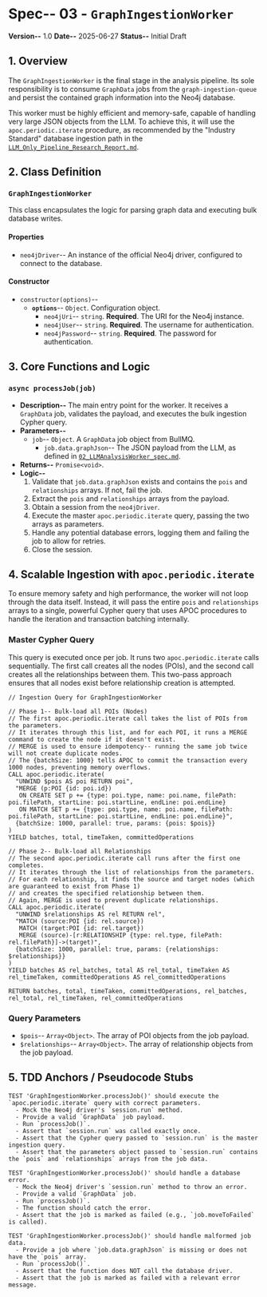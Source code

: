 # Spec-- 03 - `GraphIngestionWorker`

**Version--** 1.0
**Date--** 2025-06-27
**Status--** Initial Draft

## 1. Overview

The `GraphIngestionWorker` is the final stage in the analysis pipeline. Its sole responsibility is to consume `GraphData` jobs from the `graph-ingestion-queue` and persist the contained graph information into the Neo4j database.

This worker must be highly efficient and memory-safe, capable of handling very large JSON objects from the LLM. To achieve this, it will use the `apoc.periodic.iterate` procedure, as recommended by the "Industry Standard" database ingestion path in the [`LLM_Only_Pipeline_Research_Report.md`](../../research/LLM_Only_Pipeline_Research_Report.md:1).

## 2. Class Definition

### `GraphIngestionWorker`

This class encapsulates the logic for parsing graph data and executing bulk database writes.

#### **Properties**

*   `neo4jDriver`-- An instance of the official Neo4j driver, configured to connect to the database.

#### **Constructor**

*   `constructor(options)`--
    *   **`options`**-- `Object`. Configuration object.
        *   `neo4jUri`-- `string`. **Required**. The URI for the Neo4j instance.
        *   `neo4jUser`-- `string`. **Required**. The username for authentication.
        *   `neo4jPassword`-- `string`. **Required**. The password for authentication.

## 3. Core Functions and Logic

### `async processJob(job)`

*   **Description--** The main entry point for the worker. It receives a `GraphData` job, validates the payload, and executes the bulk ingestion Cypher query.
*   **Parameters--**
    *   `job`-- `Object`. A `GraphData` job object from BullMQ.
        *   `job.data.graphJson`-- The JSON payload from the LLM, as defined in [`02_LLMAnalysisWorker_spec.md`](./02_LLMAnalysisWorker_spec.md:1).
*   **Returns--** `Promise<void>`.
*   **Logic--**
    1.  Validate that `job.data.graphJson` exists and contains the `pois` and `relationships` arrays. If not, fail the job.
    2.  Extract the `pois` and `relationships` arrays from the payload.
    3.  Obtain a session from the `neo4jDriver`.
    4.  Execute the master `apoc.periodic.iterate` query, passing the two arrays as parameters.
    5.  Handle any potential database errors, logging them and failing the job to allow for retries.
    6.  Close the session.

## 4. Scalable Ingestion with `apoc.periodic.iterate`

To ensure memory safety and high performance, the worker will not loop through the data itself. Instead, it will pass the entire `pois` and `relationships` arrays to a single, powerful Cypher query that uses APOC procedures to handle the iteration and transaction batching internally.

### **Master Cypher Query**

This query is executed once per job. It runs two `apoc.periodic.iterate` calls sequentially. The first call creates all the nodes (POIs), and the second call creates all the relationships between them. This two-pass approach ensures that all nodes exist before relationship creation is attempted.

```cypher
// Ingestion Query for GraphIngestionWorker

// Phase 1-- Bulk-load all POIs (Nodes)
// The first apoc.periodic.iterate call takes the list of POIs from the parameters.
// It iterates through this list, and for each POI, it runs a MERGE command to create the node if it doesn't exist.
// MERGE is used to ensure idempotency-- running the same job twice will not create duplicate nodes.
// The {batchSize: 1000} tells APOC to commit the transaction every 1000 nodes, preventing memory overflows.
CALL apoc.periodic.iterate(
  "UNWIND $pois AS poi RETURN poi",
  "MERGE (p:POI {id: poi.id})
   ON CREATE SET p += {type: poi.type, name: poi.name, filePath: poi.filePath, startLine: poi.startLine, endLine: poi.endLine}
   ON MATCH SET p += {type: poi.type, name: poi.name, filePath: poi.filePath, startLine: poi.startLine, endLine: poi.endLine}",
  {batchSize: 1000, parallel: true, params: {pois: $pois}}
)
YIELD batches, total, timeTaken, committedOperations

// Phase 2-- Bulk-load all Relationships
// The second apoc.periodic.iterate call runs after the first one completes.
// It iterates through the list of relationships from the parameters.
// For each relationship, it finds the source and target nodes (which are guaranteed to exist from Phase 1)
// and creates the specified relationship between them.
// Again, MERGE is used to prevent duplicate relationships.
CALL apoc.periodic.iterate(
  "UNWIND $relationships AS rel RETURN rel",
  "MATCH (source:POI {id: rel.source})
   MATCH (target:POI {id: rel.target})
   MERGE (source)-[r:RELATIONSHIP {type: rel.type, filePath: rel.filePath}]->(target)",
  {batchSize: 1000, parallel: true, params: {relationships: $relationships}}
)
YIELD batches AS rel_batches, total AS rel_total, timeTaken AS rel_timeTaken, committedOperations AS rel_committedOperations

RETURN batches, total, timeTaken, committedOperations, rel_batches, rel_total, rel_timeTaken, rel_committedOperations
```

### **Query Parameters**

*   `$pois`-- `Array<Object>`. The array of POI objects from the job payload.
*   `$relationships`-- `Array<Object>`. The array of relationship objects from the job payload.

## 5. TDD Anchors / Pseudocode Stubs

```
TEST 'GraphIngestionWorker.processJob()' should execute the `apoc.periodic.iterate` query with correct parameters.
  - Mock the Neo4j driver's `session.run` method.
  - Provide a valid `GraphData` job payload.
  - Run `processJob()`.
  - Assert that `session.run` was called exactly once.
  - Assert that the Cypher query passed to `session.run` is the master ingestion query.
  - Assert that the parameters object passed to `session.run` contains the `pois` and `relationships` arrays from the job data.

TEST 'GraphIngestionWorker.processJob()' should handle a database error.
  - Mock the Neo4j driver's `session.run` method to throw an error.
  - Provide a valid `GraphData` job.
  - Run `processJob()`.
  - The function should catch the error.
  - Assert that the job is marked as failed (e.g., `job.moveToFailed` is called).

TEST 'GraphIngestionWorker.processJob()' should handle malformed job data.
  - Provide a job where `job.data.graphJson` is missing or does not have the `pois` array.
  - Run `processJob()`.
  - Assert that the function does NOT call the database driver.
  - Assert that the job is marked as failed with a relevant error message.
